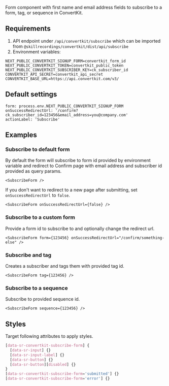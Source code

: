 Form component with first name and email address fields to subscribe to a form, tag, or sequence in ConvertKit.

## Requirements

1. API endpoint under `/api/convertkit/subscribe` which can be imported from `@skillrecordings/convertkit/dist/api/subscribe`
2. Environment variables:
```env
NEXT_PUBLIC_CONVERTKIT_SIGNUP_FORM=convertkit_form_id
NEXT_PUBLIC_CONVERTKIT_TOKEN=convertkit_public_token
NEXT_PUBLIC_CONVERTKIT_SUBSCRIBER_KEY=ck_subscriber_id
CONVERTKIT_API_SECRET=convertkit_api_secret
CONVERTKIT_BASE_URL=https://api.convertkit.com/v3/
```

## Default settings

```tsx
form: process.env.NEXT_PUBLIC_CONVERTKIT_SIGNUP_FORM
onSuccessRedirectUrl: '/confirm?ck_subscriber_id=123456&email_address=you@company.com'
actionLabel: 'Subscribe'
```

## Examples

### Subscribe to default form

By default the form will subscribe to form id provided by environment variable and redirect to Confirm page with email address and subscriber id provided as query params.

```tsx
<SubscribeForm />
```

If you don't want to redirect to a new page after submitting, set `onSuccessRedirectUrl` to `false`.

```tsx
<SubscribeForm onSuccessRedirectUrl={false} />
```

### Subscribe to a custom form

Provide a form id to subscribe to and optionally change the redirect url.

```tsx
<SubscribeForm form={123456} onSuccessRedirectUrl="/confirm/something-else" />
```

### Subscribe and tag

Creates a subscriber and tags them with provided tag id.

```tsx
<SubscribeForm tag={123456} />
```

### Subscribe to a sequence

Subscribe to provided sequence id.

```tsx
<SubscribeForm sequence={123456} />
```

## Styles

Target following attributes to apply styles.

```scss
[data-sr-convertkit-subscribe-form] {
  [data-sr-input] {}
  [data-sr-input-label] {}
  [data-sr-button] {}
  [data-sr-button][disabled] {}
}
[data-sr-convertkit-subscribe-form='submitted'] {}
[data-sr-convertkit-subscribe-form='error'] {}
```
